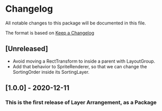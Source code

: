 # Changelog
All notable changes to this package will be documented in this file.

The format is based on [Keep a Changelog](http://keepachangelog.com/en/1.0.0/)

## [Unreleased]
- Avoid moving a RectTransform to inside a parent with LayoutGroup.
- Add that behavior to SpriteRenderer, so that we can change the SortingOrder inside its SortingLayer.


## [1.0.0] - 2020-12-11
### This is the first release of Layer Arrangement, as a Package
